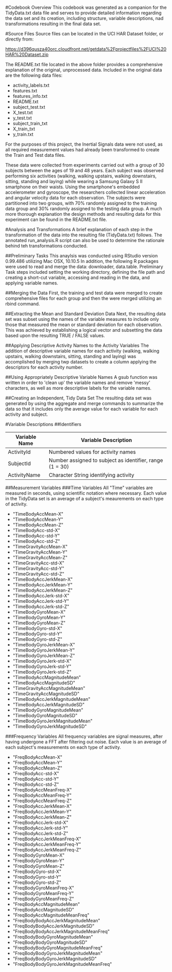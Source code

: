 #Codebook Overview
This codebook was generated as a companion for the TidyData.txt data file and serves to provide detailed information regarding the data set and its creation, including structure, variable descriptions, nad transformations resulting in the final data set.

#Source Files
Source files can be located in the UCI HAR Dataset folder, or directly from:

https://d396qusza40orc.cloudfront.net/getdata%2Fprojectfiles%2FUCI%20HAR%20Dataset.zip

The README.txt file located in the above folder provides a comprehensive explanation of the original, unprocessed data. Included in the original data are the following data files:

* activity_labels.txt
* features.txt
* features_info.txt
* README.txt
* subject_test.txt
* X_test.txt
* y_test.txt
* subject_train_txt
* X_train_txt
* y_train.txt

For the purposes of this project, the Inertial Signals data were not used, as all required measurement values had already been transformed to create the Train and Test data files.

These data were collected from experiments carried out with a group of 30 subjects between the ages of 19 and 48 years. Each subject was observed performing six activities (walking, walking upstairs, walking downstairs, sitting, standing and laying) while wearing a Samsung Galaxy S II smartphone on their waists. Using the smartphone's embedded accelerometer and gyroscope, the researchers collected linear acceleration and angular velocity data for each observation. The subjects were partitioned into two groups, with 70% randomly assigned to the training data group and 30% randomly assigned to the testing data group. A much more thorough explanation the design methods and resulting data for this experiment can be found in the README.txt file.

#Analysis and Transformations
A brief explanation of each step in the transformation of the data into the resulting file (TidyData.txt) follows. The annotated run_analysis.R script can also be used to determine the rationale behind teh transformations conducted.

##Preliminary Tasks
This anaylsis was conducted using RStudio version 0.99.486 utilizing Mac OSX, 10.10.5 In addition, the following R packages were used to read and merge the data: downloader, data.table.
Preliminary Task steps included setting the working directory, defining the file path and creating a short-cut variable, accessing and reading in the data, and applying variable names.

##Merging the Data
First, the training and test data were merged to create comprehensive files for each group and then the were merged utilizing an rbind command.

##Extracting the Mean and Standard Deviation Data
Next, the resulting data set was subset using the names of the variable measures to include only those that measured the mean or standard deviation for each observation. This was achieved by establishing a logical vector and subsetting the data based upon the resulting TRUE / FALSE values.

##Applying Descriptive Activity Names to the Activity Variables
The addition of descriptive variable names for each activity (walking, walking upstairs, walking downstairs, sitting, standing and laying) was accomplished by merging twp datasets to create a column applying the descriptors for each activity number.

##Using Appropriately Descriptive Variable Names
A gsub function was written in order to 'clean up' the variable names and remove 'messy' characters, as well as more descriptive labels for the variable names.

##Creating an Independent, Tidy Data Set
The resulting data set was generated by using the aggregate and merge commands to summarize the data so that it includes only the average value for each variable for each activity and subject. 

#Variable Descriptions 
##Identifiers

Variable Name           |Variable Description
----------------|-------------------------------------------------------
ActivityId      |Numbered values for activity names
SubjectId       |Number assigned to subject as identifier, range (1 = 30)
ActivityName    |Character String identifying activity 

##Measurement Variables
###Time Variables
All "Time" variables are measured in seconds, using scientific notation where necessary. Each value in the TidyData set is an average of a subject's meaurements on each type of activity.

* "TimeBodyAccMean-X"                     
* "TimeBodyAccMean-Y"                    
* "TimeBodyAccMean-Z"                     
* "TimeBodyAcc-std-X"                    
* "TimeBodyAcc-std-Y"                     
* "TimeBodyAcc-std-Z"                    
* "TimeGravityAccMean-X"                  
* "TimeGravityAccMean-Y"                 
* "TimeGravityAccMean-Z"                  
* "TimeGravityAcc-std-X"                 
* "TimeGravityAcc-std-Y"                  
* "TimeGravityAcc-std-Z"                 
* "TimeBodyAccJerkMean-X"                 
* "TimeBodyAccJerkMean-Y"                
* "TimeBodyAccJerkMean-Z"                 
* "TimeBodyAccJerk-std-X"                
* "TimeBodyAccJerk-std-Y"                 
* "TimeBodyAccJerk-std-Z"                
* "TimeBodyGyroMean-X"                    
* "TimeBodyGyroMean-Y"                   
* "TimeBodyGyroMean-Z"                    
* "TimeBodyGyro-std-X"                   
* "TimeBodyGyro-std-Y"                    
* "TimeBodyGyro-std-Z"                   
* "TimeBodyGyroJerkMean-X"                
* "TimeBodyGyroJerkMean-Y"               
* "TimeBodyGyroJerkMean-Z"                
* "TimeBodyGyroJerk-std-X"               
* "TimeBodyGyroJerk-std-Y"                
* "TimeBodyGyroJerk-std-Z"               
* "TimeBodyAccMagnitudeMean"              
* "TimeBodyAccMagnitudeSD"               
* "TimeGravityAccMagnitudeMean"           
* "TimeGravityAccMagnitudeSD"            
* "TimeBodyAccJerkMagnitudeMean"          
* "TimeBodyAccJerkMagnitudeSD"           
* "TimeBodyGyroMagnitudeMean"             
* "TimeBodyGyroMagnitudeSD"              
* "TimeBodyGyroJerkMagnitudeMean"         
* "TimeBodyGyroJerkMagnitudeSD"  

###Frequency Variables
All frequency variables are signal measures, after having undergone a FFT after filtering out noise. Each value is an average of each subject's measurements on each type of activity.

* "FreqBodyAccMean-X"                     
* "FreqBodyAccMean-Y"                    
* "FreqBodyAccMean-Z"                     
* "FreqBodyAcc-std-X"                    
* "FreqBodyAcc-std-Y"                     
* "FreqBodyAcc-std-Z"                    
* "FreqBodyAccMeanFreq-X"                 
* "FreqBodyAccMeanFreq-Y"                
* "FreqBodyAccMeanFreq-Z"                 
* "FreqBodyAccJerkMean-X"                
* "FreqBodyAccJerkMean-Y"                 
* "FreqBodyAccJerkMean-Z"                
* "FreqBodyAccJerk-std-X"                 
* "FreqBodyAccJerk-std-Y"                
* "FreqBodyAccJerk-std-Z"                 
* "FreqBodyAccJerkMeanFreq-X"            
* "FreqBodyAccJerkMeanFreq-Y"             
* "FreqBodyAccJerkMeanFreq-Z"            
* "FreqBodyGyroMean-X"                    
* "FreqBodyGyroMean-Y"                   
* "FreqBodyGyroMean-Z"                    
* "FreqBodyGyro-std-X"                   
* "FreqBodyGyro-std-Y"                    
* "FreqBodyGyro-std-Z"                   
* "FreqBodyGyroMeanFreq-X"                
* "FreqBodyGyroMeanFreq-Y"               
* "FreqBodyGyroMeanFreq-Z"                
* "FreqBodyAccMagnitudeMean"             
* "FreqBodyAccMagnitudeSD"                
* "FreqBodyAccMagnitudeMeanFreq"         
* "FreqBodyBodyAccJerkMagnitudeMean"      
* "FreqBodyBodyAccJerkMagnitudeSD"       
* "FreqBodyBodyAccJerkMagnitudeMeanFreq"  
* "FreqBodyBodyGyroMagnitudeMean"        
* "FreqBodyBodyGyroMagnitudeSD"           
* "FreqBodyBodyGyroMagnitudeMeanFreq"    
* "FreqBodyBodyGyroJerkMagnitudeMean"     
* "FreqBodyBodyGyroJerkMagnitudeSD"      
* "FreqBodyBodyGyroJerkMagnitudeMeanFreq" 
